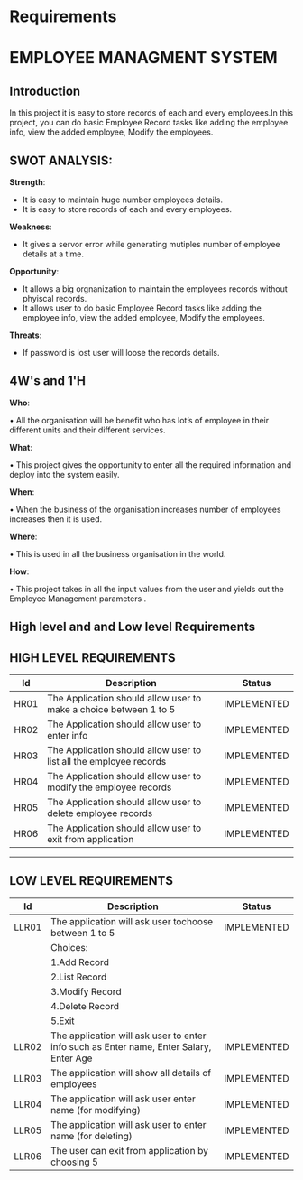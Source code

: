 ﻿# Requirements

#  EMPLOYEE MANAGMENT SYSTEM
## Introduction
 In this project it is easy to store records of each and every employees.In this project, you can do basic Employee Record tasks like adding the employee info, view the added employee, Modify the employees.
 
 ## SWOT ANALYSIS:
 **Strength**:
 * It is easy to maintain huge number employees details.
 * It is easy to store records of each and every employees.
 
 **Weakness**:
 * It gives a servor error while generating mutiples number of employee details at a time. 
 
 **Opportunity**:
 * It allows a big orgnanization to maintain the employees records without phyiscal records.
 * It allows user to do basic Employee Record tasks like adding the employee info, view the added employee, Modify the employees.
 
 **Threats**:
 * If password is lost user will loose the records details.
 
 ## 4W's and 1'H
**Who**:

• All the organisation will be benefit who has lot’s of employee in their different units and their different services.

**What**:

• This project gives the opportunity to enter all the required information and deploy into the system easily.

**When**:

• When the business of the organisation increases number of employees increases then it is used.

**Where**:

• This is used in all the business organisation in the world.

**How**:

• This project takes in all the input values from the user and yields out the Employee Management parameters .

## High level and and Low level Requirements
## HIGH LEVEL REQUIREMENTS
|Id  |Description  |Status|
|--|--|--|
| HR01 | The Application should allow user to make a choice between 1 to 5 |IMPLEMENTED
|HR02|The Application should allow user to enter info|IMPLEMENTED|
|HR03|The Application should allow user to list all the employee records|IMPLEMENTED|
|HR04|The Application should allow user to modify the employee records|IMPLEMENTED|
|HR05|The Application should allow user to delete employee records|IMPLEMENTED|
|HR06|The Application should allow user to exit from application|IMPLEMENTED|
---
## LOW LEVEL REQUIREMENTS
|Id  |Description  |Status|
|--|--|--|
|LLR01  | The application will ask user tochoose between 1 to 5 |IMPLEMENTED|
||Choices:||
||1.Add Record||
||2.List Record||
||3.Modify Record||
||4.Delete Record||
||5.Exit||
|LLR02|The application will ask user to enter info such as Enter name, Enter Salary, Enter Age|IMPLEMENTED|
|LLR03|The application will show all details of employees|IMPLEMENTED|
|LLR04|The application will ask user enter name (for modifying)|IMPLEMENTED|
|LLR05|The application will ask user to enter name (for deleting)|IMPLEMENTED|
|LLR06|The user can exit from application by choosing 5|IMPLEMENTED|

